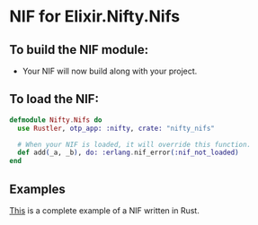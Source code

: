 # NIF for Elixir.Nifty.Nifs

## To build the NIF module:

- Your NIF will now build along with your project.

## To load the NIF:

```elixir
defmodule Nifty.Nifs do
  use Rustler, otp_app: :nifty, crate: "nifty_nifs"

  # When your NIF is loaded, it will override this function.
  def add(_a, _b), do: :erlang.nif_error(:nif_not_loaded)
end
```

## Examples

[This](https://github.com/rusterlium/NifIo) is a complete example of a NIF written in Rust.
